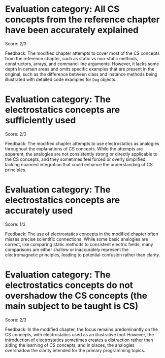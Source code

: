 # Evaluation category: All CS concepts from the reference chapter have been accurately explained

Score: 2/3

Feedback: The modified chapter attempts to cover most of the CS concepts from the reference chapter, such as static vs non-static methods, constructors, arrays, and command-line arguments. However, it lacks some depth in certain areas and omits specific examples that are present in the original, such as the difference between class and instance methods being illustrated with detailed code examples for `Dog` objects.

# Evaluation category: The electrostatics concepts are sufficiently used

Score: 2/3

Feedback: The modified chapter attempts to use electrostatics as analogies throughout the explanations of CS concepts. While the attempts are apparent, the analogies are not consistently strong or directly applicable to the CS concepts, and they sometimes feel forced or overly simplified, lacking nuanced integration that could enhance the understanding of CS principles.

# Evaluation category: The electrostatics concepts are accurately used

Score: 1/3

Feedback: The use of electrostatics concepts in the modified chapter often misses precise scientific connections. While some basic analogies are correct, like comparing static methods to consistent electric fields, many comparisons are either shallow or inaccurately represent the electromagnetic principles, leading to potential confusion rather than clarity.

# Evaluation category: The electrostatics concepts do not overshadow the CS concepts (the main subject to be taught is CS)

Score: 2/3

Feedback: In the modified chapter, the focus remains predominantly on the CS concepts, with electrostatics used as an illustrative tool. However, the introduction of electrostatics sometimes creates a distraction rather than aiding the learning of CS concepts, and in places, the analogies overshadow the clarity intended for the primary programming topics.

